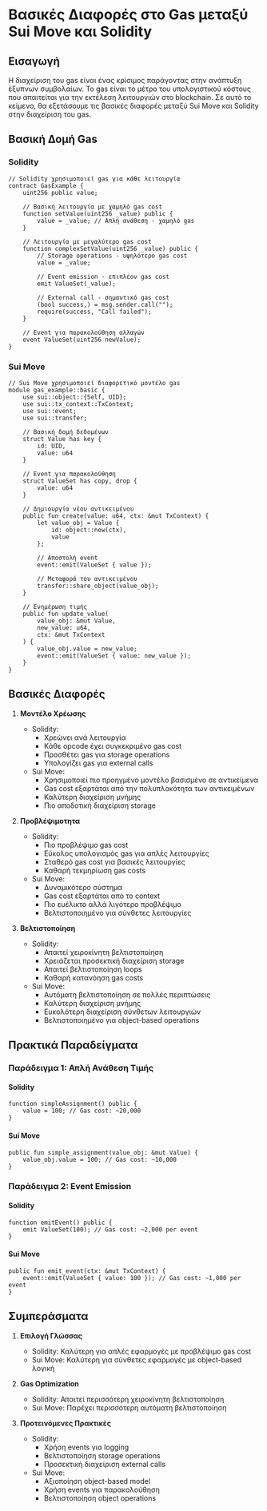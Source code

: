# Βασικές Διαφορές στο Gas μεταξύ Sui Move και Solidity

## Εισαγωγή

Η διαχείριση του gas είναι ένας κρίσιμος παράγοντας στην ανάπτυξη έξυπνων συμβολαίων. Το gas είναι το μέτρο του υπολογιστικού κόστους που απαιτείται για την εκτέλεση λειτουργιών στο blockchain. Σε αυτό το κείμενο, θα εξετάσουμε τις βασικές διαφορές μεταξύ Sui Move και Solidity στην διαχείριση του gas.

## Βασική Δομή Gas

### Solidity

```solidity
// Solidity χρησιμοποιεί gas για κάθε λειτουργία
contract GasExample {
    uint256 public value;

    // Βασική λειτουργία με χαμηλό gas cost
    function setValue(uint256 _value) public {
        value = _value; // Απλή ανάθεση - χαμηλό gas
    }

    // Λειτουργία με μεγαλύτερο gas cost
    function complexSetValue(uint256 _value) public {
        // Storage operations - υψηλότερο gas cost
        value = _value;

        // Event emission - επιπλέον gas cost
        emit ValueSet(_value);

        // External call - σημαντικό gas cost
        (bool success,) = msg.sender.call("");
        require(success, "Call failed");
    }

    // Event για παρακολούθηση αλλαγών
    event ValueSet(uint256 newValue);
}
```

### Sui Move

```move
// Sui Move χρησιμοποιεί διαφορετικό μοντέλο gas
module gas_example::basic {
    use sui::object::{Self, UID};
    use sui::tx_context::TxContext;
    use sui::event;
    use sui::transfer;

    // Βασική δομή δεδομένων
    struct Value has key {
        id: UID,
        value: u64
    }

    // Event για παρακολούθηση
    struct ValueSet has copy, drop {
        value: u64
    }

    // Δημιουργία νέου αντικειμένου
    public fun create(value: u64, ctx: &mut TxContext) {
        let value_obj = Value {
            id: object::new(ctx),
            value
        };

        // Αποστολή event
        event::emit(ValueSet { value });

        // Μεταφορά του αντικειμένου
        transfer::share_object(value_obj);
    }

    // Ενημέρωση τιμής
    public fun update_value(
        value_obj: &mut Value,
        new_value: u64,
        ctx: &mut TxContext
    ) {
        value_obj.value = new_value;
        event::emit(ValueSet { value: new_value });
    }
}
```

## Βασικές Διαφορές

1. **Μοντέλο Χρέωσης**

    - Solidity:
        - Χρεώνει ανά λειτουργία
        - Κάθε opcode έχει συγκεκριμένο gas cost
        - Προσθέτει gas για storage operations
        - Υπολογίζει gas για external calls
    - Sui Move:
        - Χρησιμοποιεί πιο προηγμένο μοντέλο βασισμένο σε αντικείμενα
        - Gas cost εξαρτάται από την πολυπλοκότητα των αντικειμένων
        - Καλύτερη διαχείριση μνήμης
        - Πιο αποδοτική διαχείριση storage

2. **Προβλέψιμοτητα**

    - Solidity:
        - Πιο προβλέψιμο gas cost
        - Εύκολος υπολογισμός gas για απλές λειτουργίες
        - Σταθερό gas cost για βασικές λειτουργίες
        - Καθαρή τεκμηρίωση gas costs
    - Sui Move:
        - Δυναμικότερο σύστημα
        - Gas cost εξαρτάται από το context
        - Πιο ευέλικτο αλλά λιγότερο προβλέψιμο
        - Βελτιστοποιημένο για σύνθετες λειτουργίες

3. **Βελτιστοποίηση**
    - Solidity:
        - Απαιτεί χειροκίνητη βελτιστοποίηση
        - Χρειάζεται προσεκτική διαχείριση storage
        - Απαιτεί βελτιστοποίηση loops
        - Καθαρή κατανόηση gas costs
    - Sui Move:
        - Αυτόματη βελτιστοποίηση σε πολλές περιπτώσεις
        - Καλύτερη διαχείριση μνήμης
        - Ευκολότερη διαχείριση σύνθετων λειτουργιών
        - Βελτιστοποιημένο για object-based operations

## Πρακτικά Παραδείγματα

### Παράδειγμα 1: Απλή Ανάθεση Τιμής

#### Solidity

```solidity
function simpleAssignment() public {
    value = 100; // Gas cost: ~20,000
}
```

#### Sui Move

```move
public fun simple_assignment(value_obj: &mut Value) {
    value_obj.value = 100; // Gas cost: ~10,000
}
```

### Παράδειγμα 2: Event Emission

#### Solidity

```solidity
function emitEvent() public {
    emit ValueSet(100); // Gas cost: ~2,000 per event
}
```

#### Sui Move

```move
public fun emit_event(ctx: &mut TxContext) {
    event::emit(ValueSet { value: 100 }); // Gas cost: ~1,000 per event
}
```

## Συμπεράσματα

1. **Επιλογή Γλώσσας**

    - Solidity: Καλύτερη για απλές εφαρμογές με προβλέψιμο gas cost
    - Sui Move: Καλύτερη για σύνθετες εφαρμογές με object-based λογική

2. **Gas Optimization**

    - Solidity: Απαιτεί περισσότερη χειροκίνητη βελτιστοποίηση
    - Sui Move: Παρέχει περισσότερη αυτόματη βελτιστοποίηση

3. **Προτεινόμενες Πρακτικές**
    - Solidity:
        - Χρήση events για logging
        - Βελτιστοποίηση storage operations
        - Προσεκτική διαχείριση external calls
    - Sui Move:
        - Αξιοποίηση object-based model
        - Χρήση events για παρακολούθηση
        - Βελτιστοποίηση object operations
